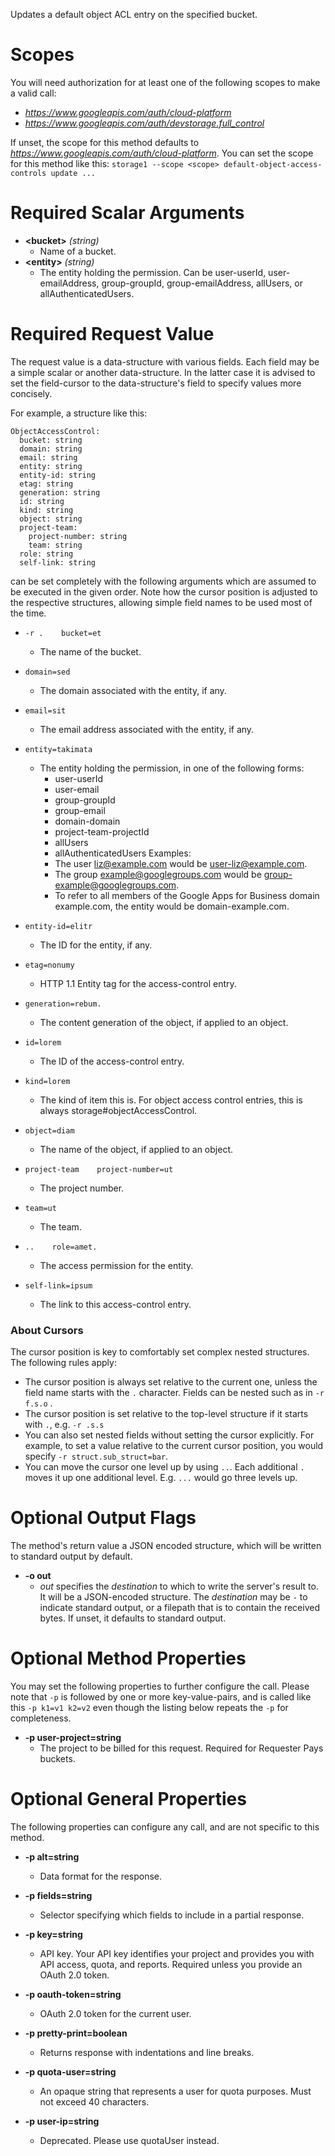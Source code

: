 Updates a default object ACL entry on the specified bucket.
# Scopes

You will need authorization for at least one of the following scopes to make a valid call:

* *https://www.googleapis.com/auth/cloud-platform*
* *https://www.googleapis.com/auth/devstorage.full_control*

If unset, the scope for this method defaults to *https://www.googleapis.com/auth/cloud-platform*.
You can set the scope for this method like this: `storage1 --scope <scope> default-object-access-controls update ...`
# Required Scalar Arguments
* **&lt;bucket&gt;** *(string)*
    - Name of a bucket.
* **&lt;entity&gt;** *(string)*
    - The entity holding the permission. Can be user-userId, user-emailAddress, group-groupId, group-emailAddress, allUsers, or allAuthenticatedUsers.
# Required Request Value

The request value is a data-structure with various fields. Each field may be a simple scalar or another data-structure.
In the latter case it is advised to set the field-cursor to the data-structure's field to specify values more concisely.

For example, a structure like this:
```
ObjectAccessControl:
  bucket: string
  domain: string
  email: string
  entity: string
  entity-id: string
  etag: string
  generation: string
  id: string
  kind: string
  object: string
  project-team:
    project-number: string
    team: string
  role: string
  self-link: string

```

can be set completely with the following arguments which are assumed to be executed in the given order. Note how the cursor position is adjusted to the respective structures, allowing simple field names to be used most of the time.

* `-r .    bucket=et`
    - The name of the bucket.
* `domain=sed`
    - The domain associated with the entity, if any.
* `email=sit`
    - The email address associated with the entity, if any.
* `entity=takimata`
    - The entity holding the permission, in one of the following forms: 
        - user-userId 
        - user-email 
        - group-groupId 
        - group-email 
        - domain-domain 
        - project-team-projectId 
        - allUsers 
        - allAuthenticatedUsers Examples: 
        - The user liz@example.com would be user-liz@example.com. 
        - The group example@googlegroups.com would be group-example@googlegroups.com. 
        - To refer to all members of the Google Apps for Business domain example.com, the entity would be domain-example.com.
* `entity-id=elitr`
    - The ID for the entity, if any.
* `etag=nonumy`
    - HTTP 1.1 Entity tag for the access-control entry.
* `generation=rebum.`
    - The content generation of the object, if applied to an object.
* `id=lorem`
    - The ID of the access-control entry.
* `kind=lorem`
    - The kind of item this is. For object access control entries, this is always storage#objectAccessControl.
* `object=diam`
    - The name of the object, if applied to an object.
* `project-team    project-number=ut`
    - The project number.
* `team=ut`
    - The team.

* `..    role=amet.`
    - The access permission for the entity.
* `self-link=ipsum`
    - The link to this access-control entry.


### About Cursors

The cursor position is key to comfortably set complex nested structures. The following rules apply:

* The cursor position is always set relative to the current one, unless the field name starts with the `.` character. Fields can be nested such as in `-r f.s.o` .
* The cursor position is set relative to the top-level structure if it starts with `.`, e.g. `-r .s.s`
* You can also set nested fields without setting the cursor explicitly. For example, to set a value relative to the current cursor position, you would specify `-r struct.sub_struct=bar`.
* You can move the cursor one level up by using `..`. Each additional `.` moves it up one additional level. E.g. `...` would go three levels up.


# Optional Output Flags

The method's return value a JSON encoded structure, which will be written to standard output by default.

* **-o out**
    - *out* specifies the *destination* to which to write the server's result to.
      It will be a JSON-encoded structure.
      The *destination* may be `-` to indicate standard output, or a filepath that is to contain the received bytes.
      If unset, it defaults to standard output.
# Optional Method Properties

You may set the following properties to further configure the call. Please note that `-p` is followed by one 
or more key-value-pairs, and is called like this `-p k1=v1 k2=v2` even though the listing below repeats the
`-p` for completeness.

* **-p user-project=string**
    - The project to be billed for this request. Required for Requester Pays buckets.

# Optional General Properties

The following properties can configure any call, and are not specific to this method.

* **-p alt=string**
    - Data format for the response.

* **-p fields=string**
    - Selector specifying which fields to include in a partial response.

* **-p key=string**
    - API key. Your API key identifies your project and provides you with API access, quota, and reports. Required unless you provide an OAuth 2.0 token.

* **-p oauth-token=string**
    - OAuth 2.0 token for the current user.

* **-p pretty-print=boolean**
    - Returns response with indentations and line breaks.

* **-p quota-user=string**
    - An opaque string that represents a user for quota purposes. Must not exceed 40 characters.

* **-p user-ip=string**
    - Deprecated. Please use quotaUser instead.
